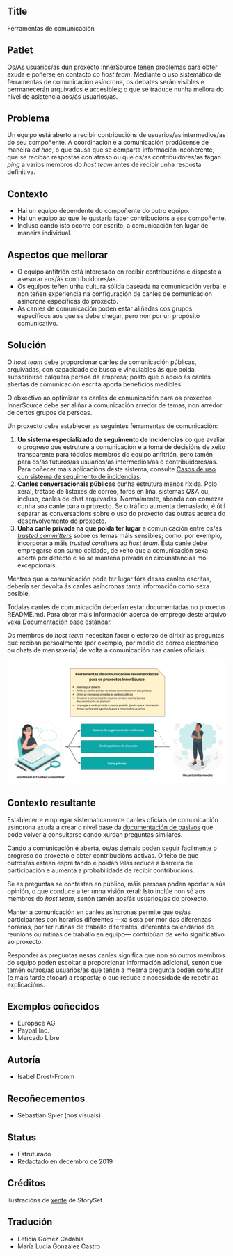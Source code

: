 ## Title

Ferramentas de comunicación

## Patlet

Os/As usuarios/as dun proxecto InnerSource teñen problemas para obter axuda e poñerse en contacto co *host team*. Mediante o uso sistemático de ferramentas de comunicación asíncrona, os debates serán visibles e permanecerán arquivados e accesibles; o que se traduce nunha mellora do nivel de asistencia aos/ás usuarios/as.

## Problema

Un equipo está aberto a recibir contribucións de usuarios/as intermedios/as do seu compoñente. A coordinación e a comunicación prodúcense de maneira *ad hoc*, o que causa que se comparta información incoherente, que se reciban respostas con atraso ou que os/as contribuidores/as fagan *ping* a varios membros do *host team* antes de recibir unha resposta definitiva.

## Contexto

- Hai un equipo dependente do compoñente do outro equipo.
- Hai un equipo ao que lle gustaría facer contribucións a ese compoñente.
- Incluso cando isto ocorre por escrito, a comunicación ten lugar de maneira individual.

## Aspectos que mellorar

- O equipo anfitrión está interesado en recibir contribucións e disposto a asesorar aos/ás contribuidores/as.
- Os equipos teñen unha cultura sólida baseada na comunicación verbal e non teñen experiencia na configuración de canles de comunicación asíncrona específicas do proxecto.
- As canles de comunicación poden estar aliñadas cos grupos específicos aos que se debe chegar, pero non por un propósito comunicativo.

## Solución

O *host team* debe proporcionar canles de comunicación públicas, arquivadas, con capacidade de busca e vinculables ás que poida subscribirse calquera persoa da empresa; posto que o apoio ás canles abertas de comunicación escrita aporta beneficios medibles.

O obxectivo ao optimizar as canles de comunicación para os proxectos InnerSource debe ser aliñar a comunicación arredor de temas, non arredor de certos grupos de persoas.

Un proxecto debe establecer as seguintes ferramentas de comunicación:

1. **Un sistema especializado de seguimento de incidencias** co que avaliar o progreso que estruture a comunicación e a toma de decisións de xeito transparente para tódolos membros do equipo anfitrión, pero tamén para os/as futuros/as usuarios/as intermedios/as e contribuidores/as. Para coñecer máis aplicacións deste sistema, consulte [Casos de uso cun sistema de seguimento de incidencias](./issue-tracker.md).
2. **Canles conversacionais públicas** cunha estrutura menos ríxida. Polo xeral, trátase de listaxes de correo, foros en liña, sistemas *Q&A* ou, incluso, canles de chat arquivadas. Normalmente, abonda con comezar cunha soa canle para o proxecto. Se o tráfico aumenta demasiado, é útil separar as conversacións sobre o uso do proxecto das outras acerca do desenvolvemento do proxecto.
3. **Unha canle privada na que poida ter lugar** a comunicación entre os/as [*trusted committers*](./trusted-committer.md) sobre os temas máis sensibles; como, por exemplo, incorporar a máis *trusted comitters* ao *host team*. Esta canle debe empregarse con sumo coidado, de xeito que a comunicación sexa aberta por defecto e só se manteña privada en circunstancias moi excepcionais.

Mentres que a comunicación pode ter lugar fóra desas canles escritas, debería ser devolta ás canles asíncronas tanta información como sexa posible.

Tódalas canles de comunicación deberían estar documentadas no proxecto README.md. Para obter máis información acerca do emprego deste arquivo vexa [Documentación base estándar](./base-documentation.md).

Os membros do *host team* necesitan facer o esforzo de dirixir as preguntas que reciban persoalmente (por exemplo, por medio do correo electrónico ou chats de mensaxería) de volta á comunicación nas canles oficiais.

![Ferramentas de comunicación recomendadas para os proxectos InnerSource](../../../assets/img/gl/communication-tooling.png)

## Contexto resultante

Establecer e empregar sistematicamente canles oficiais de comunicación asíncrona axuda a crear o nivel base da [documentación de pasivos](https://www.oreilly.com/library/view/understanding-the-innersource/9781491986899/ch04.html) que pode volver a consultarse cando xurdan preguntas similares.

Cando a comunicación é aberta, os/as demais poden seguir facilmente o progreso do proxecto e obter contribucións activas. O feito de que outros/as estean espreitando e poidan lelas reduce a barreira de participación e aumenta a probabilidade de recibir contribucións.

Se as preguntas se contestan en público, máis persoas poden aportar a súa opinión, o que conduce a ter unha visión xeral: Isto inclúe non só aos membros do *host team*, senón tamén aos/ás usuarios/as do proxecto.

Manter a comunicación en canles asíncronas permite que os/as participantes con horarios diferentes —xa sexa por mor das diferenzas horarias, por ter rutinas de traballo diferentes, diferentes calendarios de reunións ou rutinas de traballo en equipo— contribúan de xeito significativo ao proxecto.

Responder ás preguntas nesas canles significa que non só outros membros do equipo poden escoitar e proporcionar información adicional, senón que tamén outros/as usuarios/as que teñan a mesma pregunta poden consultar (e máis tarde atopar) a resposta; o que reduce a necesidade de repetir as explicacións.

## Exemplos coñecidos

* Europace AG
* Paypal Inc.
* Mercado Libre

## Autoría

* Isabel Drost-Fromm

## Recoñecementos

* Sebastian Spier (nos visuais)

## Status

* Estruturado
* Redactado en decembro de 2019

## Créditos

Ilustracións de [xente](https://storyset.com/people) de StorySet.

## Tradución

- Leticia Gómez Cadahía
- María Lucía González Castro
